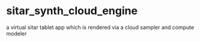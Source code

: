 # sitar_synth_cloud_engine
a virtual sitar tablet app which is rendered via a cloud sampler and compute modeler
